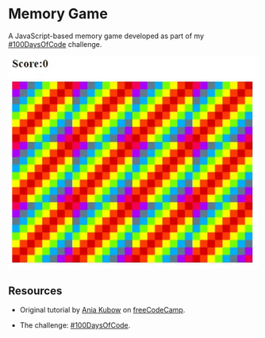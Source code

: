 # Memory Game

A JavaScript-based memory game developed as part of my [#100DaysOfCode](https://www.100daysofcode.com/) challenge.

![gamePlay](./game.gif)

## Resources

* Original tutorial by [Ania Kubow](https://github.com/kubowania) on [freeCodeCamp](https://www.freecodecamp.org/news/learn-javascript-by-building-7-games-video-course/).

* The challenge: [#100DaysOfCode](https://www.100daysofcode.com/).

